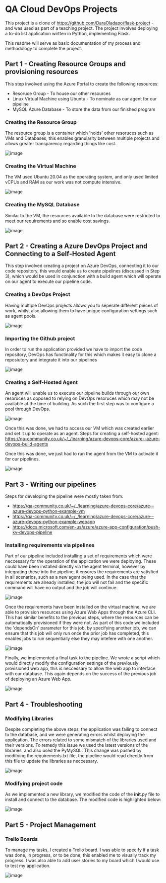 # QA Cloud DevOps Projects
This project is a clone of https://github.com/DaraOladapo/flask-project - and was used as part of a teaching project. The project involves deploying a to-do list application wirtten in Python, implementing Flask.

This readme will serve as basic documentation of my process and methodology to complete the project.

## Part 1 - Creating Resource Groups and provisioning resources
This step involved using the Azure Portal to create the following resources:
- Resoruce Group - To house our other resources
- Linux Virtual Machine using Ubuntu  - To nominate as our agent for our pipeline
- MySQL Azure Database - To store the data from our finished program

### Creating the Resource Group
The resource group is a container which 'holds' other resoruces such as VMs and Databases, this enables granularity between multiple projects and allows greater transparency regarding things like cost.

![image](https://i.imgur.com/45kGYNO.png)


### Creating the Virtual Machine
The VM used Ubuntu 20.04 as the operating system, and only used limited vCPUs and RAM as our work was not compute intensive.

![image](https://i.imgur.com/NA9yznC.png)


### Creating the MySQL Database
Similar to the VM, the resources available to the database were restricted to meet our requirements and so enable cost savings.

![image](https://i.imgur.com/iIo1bUF.png)


## Part 2 - Creating a Azure DevOps Project and Connecting to a Self-Hosted Agent

This step involved creating a project on Azure DevOps, connecting it to our code repository, this would enable us to create pipelines (discussed in Step 3), which would be used in conjunction with a build agent which will operate on our agent to execute our pipeline code.

### Creating a DevOps Project

Having multiple DevOps projects allows you to seperate different pieces of work, whilst also allowing them to have unique configuration settings such as agent pools. 

![image](https://i.imgur.com/OLMWIqe.png)

### Importing the Github project

In order to run the application provided we have to import the code repository, DevOps has functinality for this which makes it easy to clone a reposiutory and integrate it into our pipelines

![image](https://i.imgur.com/RSBxQ7z.png)

### Creating a Self-Hosted Agent

An agent will unable us to execute our pipeline builds through our own resoruces as opposed to relying on DevOps resoruces which may not be available at the time of building. As such the first step was to configure a pool through DevOps.

![image](https://i.imgur.com/RS0dHQN.png)

Once this was done, we had to access our VM which was created earlier and set it up to operate as an agent. Steps for creating a self-hosted agent: https://qa-community.co.uk/~/_/learning/azure-devops-core/azure--azure-devops-build-agents

Once this was done, we just had to run the agent from the VM to activate it for our pipelines.

![image](https://i.imgur.com/rPROmxy.png)

## Part 3 - Writing our pipelines

Steps for developing the pipeline were mostly taken from:
- https://qa-community.co.uk/~/_/learning/azure-devops-core/azure--azure-devops-python-example-vm
- https://qa-community.co.uk/~/_/learning/azure-devops-core/azure--azure-devops-python-example-webapp
- https://docs.microsoft.com/en-us/azure/azure-app-configuration/push-kv-devops-pipeline

### Installing requirements via pipelines

Part of our pipeline included installing a set of requirements which were neccessary for the operation of the application we were deploying. These could have been installed directly via the agent terminal, however by integrating these into the pipeline, it ensures the requirements are satisfied in all scenarios, such as a new agent being used. In the case that the requirements are already installed, the job will not fail and the specific command will have no output and the job will continue.

![image](https://i.imgur.com/4wxFC7W.png)

Once the requirements have been installed on the virtual machine, we are able to provision resources using Azure Web Apps through the Azure CLI. This has similar benefits to the previous steps, where the resources can be automatically provisioned if they were not. As part of this code we included the 'dependsOn' parameter for this job, by specifying another job, we can ensure that this job will only run once the prior job has completed, this enables jobs to run sequentially else they may intefere with one another.

![image](https://i.imgur.com/PXt3lVL.png)

Finally, we implemented a final task to the pipeline. We wrote a script which would directly modify the configuration settings of the previously provisioned web app, this is neccessary to allow the web app to interface with our database. This again depends on the success of the previous job of deploying an Azure Web App.

![image](https://i.imgur.com/qDpfsiP.png)

## Part 4 - Troubleshooting

### Modifying Libraries

Despite completing the above steps, the application was failing to connect to the database, and we were generating errors whilst deploying the application. The errors related to some mismatch of the libraries used and their versions. To remedy this issue we used the latest versions of the libraries, and also used the PyMySQL. This change was pushed by modifying the requirements.txt file, the pipeline would read directly from this file to update the libraries as neccessary.

![image](https://i.imgur.com/gQiOWlu.png)

### Modifying project code

As we implemented a new library, we modified the code of the __init__.py file to install and connect to the database. The modified code is highlighted below:

![image](https://i.imgur.com/mapOYSI.png)

## Part 5 - Project Management

### Trello Boards

To manage my tasks, I created a Trello board. I was able to specify if a task was done, in progress, or to be done, this enabled me to visually track my progress. I was also able to add user stories to my board which I would use to test my application.

![image](https://i.imgur.com/uvmJVJ9.png)
